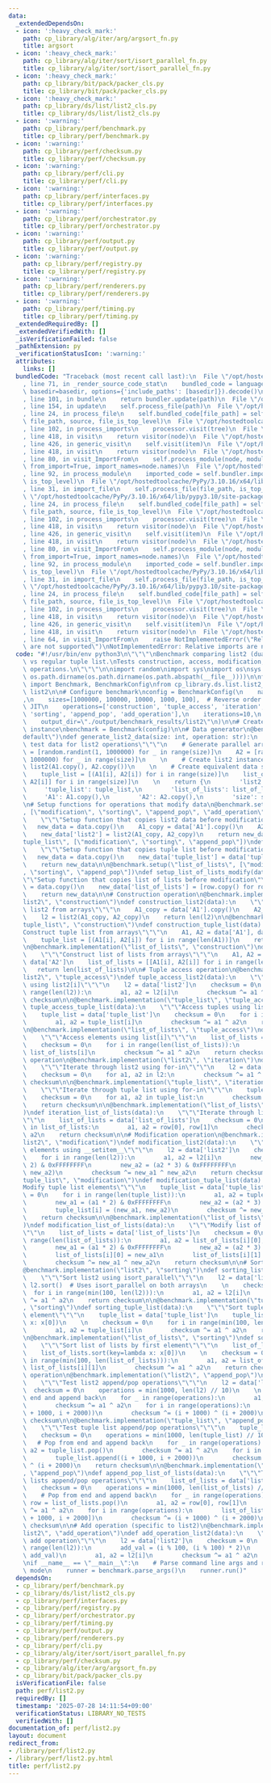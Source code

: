 ```yaml
---
data:
  _extendedDependsOn:
  - icon: ':heavy_check_mark:'
    path: cp_library/alg/iter/arg/argsort_fn.py
    title: argsort
  - icon: ':heavy_check_mark:'
    path: cp_library/alg/iter/sort/isort_parallel_fn.py
    title: cp_library/alg/iter/sort/isort_parallel_fn.py
  - icon: ':heavy_check_mark:'
    path: cp_library/bit/pack/packer_cls.py
    title: cp_library/bit/pack/packer_cls.py
  - icon: ':heavy_check_mark:'
    path: cp_library/ds/list/list2_cls.py
    title: cp_library/ds/list/list2_cls.py
  - icon: ':warning:'
    path: cp_library/perf/benchmark.py
    title: cp_library/perf/benchmark.py
  - icon: ':warning:'
    path: cp_library/perf/checksum.py
    title: cp_library/perf/checksum.py
  - icon: ':warning:'
    path: cp_library/perf/cli.py
    title: cp_library/perf/cli.py
  - icon: ':warning:'
    path: cp_library/perf/interfaces.py
    title: cp_library/perf/interfaces.py
  - icon: ':warning:'
    path: cp_library/perf/orchestrator.py
    title: cp_library/perf/orchestrator.py
  - icon: ':warning:'
    path: cp_library/perf/output.py
    title: cp_library/perf/output.py
  - icon: ':warning:'
    path: cp_library/perf/registry.py
    title: cp_library/perf/registry.py
  - icon: ':warning:'
    path: cp_library/perf/renderers.py
    title: cp_library/perf/renderers.py
  - icon: ':warning:'
    path: cp_library/perf/timing.py
    title: cp_library/perf/timing.py
  _extendedRequiredBy: []
  _extendedVerifiedWith: []
  _isVerificationFailed: false
  _pathExtension: py
  _verificationStatusIcon: ':warning:'
  attributes:
    links: []
  bundledCode: "Traceback (most recent call last):\n  File \"/opt/hostedtoolcache/PyPy/3.10.16/x64/lib/pypy3.10/site-packages/onlinejudge_verify/documentation/build.py\"\
    , line 71, in _render_source_code_stat\n    bundled_code = language.bundle(stat.path,\
    \ basedir=basedir, options={'include_paths': [basedir]}).decode()\n  File \"/opt/hostedtoolcache/PyPy/3.10.16/x64/lib/pypy3.10/site-packages/onlinejudge_verify/languages/python.py\"\
    , line 101, in bundle\n    return bundler.update(path)\n  File \"/opt/hostedtoolcache/PyPy/3.10.16/x64/lib/pypy3.10/site-packages/onlinejudge_verify/languages/python_bundle.py\"\
    , line 154, in update\n    self.process_file(path)\n  File \"/opt/hostedtoolcache/PyPy/3.10.16/x64/lib/pypy3.10/site-packages/onlinejudge_verify/languages/python_bundle.py\"\
    , line 24, in process_file\n    self.bundled_code[file_path] = self.process_imports(tree,\
    \ file_path, source, file_is_top_level)\n  File \"/opt/hostedtoolcache/PyPy/3.10.16/x64/lib/pypy3.10/site-packages/onlinejudge_verify/languages/python_bundle.py\"\
    , line 102, in process_imports\n    processor.visit(tree)\n  File \"/opt/hostedtoolcache/PyPy/3.10.16/x64/lib/pypy3.10/ast.py\"\
    , line 418, in visit\n    return visitor(node)\n  File \"/opt/hostedtoolcache/PyPy/3.10.16/x64/lib/pypy3.10/ast.py\"\
    , line 426, in generic_visit\n    self.visit(item)\n  File \"/opt/hostedtoolcache/PyPy/3.10.16/x64/lib/pypy3.10/ast.py\"\
    , line 418, in visit\n    return visitor(node)\n  File \"/opt/hostedtoolcache/PyPy/3.10.16/x64/lib/pypy3.10/site-packages/onlinejudge_verify/languages/python_bundle.py\"\
    , line 80, in visit_ImportFrom\n    self.process_module(node, module_path, file_is_top_level,\
    \ from_import=True, import_names=node.names)\n  File \"/opt/hostedtoolcache/PyPy/3.10.16/x64/lib/pypy3.10/site-packages/onlinejudge_verify/languages/python_bundle.py\"\
    , line 92, in process_module\n    imported_code = self.bundler.import_file(module_path,\
    \ is_top_level)\n  File \"/opt/hostedtoolcache/PyPy/3.10.16/x64/lib/pypy3.10/site-packages/onlinejudge_verify/languages/python_bundle.py\"\
    , line 31, in import_file\n    self.process_file(file_path, is_top_level)\n  File\
    \ \"/opt/hostedtoolcache/PyPy/3.10.16/x64/lib/pypy3.10/site-packages/onlinejudge_verify/languages/python_bundle.py\"\
    , line 24, in process_file\n    self.bundled_code[file_path] = self.process_imports(tree,\
    \ file_path, source, file_is_top_level)\n  File \"/opt/hostedtoolcache/PyPy/3.10.16/x64/lib/pypy3.10/site-packages/onlinejudge_verify/languages/python_bundle.py\"\
    , line 102, in process_imports\n    processor.visit(tree)\n  File \"/opt/hostedtoolcache/PyPy/3.10.16/x64/lib/pypy3.10/ast.py\"\
    , line 418, in visit\n    return visitor(node)\n  File \"/opt/hostedtoolcache/PyPy/3.10.16/x64/lib/pypy3.10/ast.py\"\
    , line 426, in generic_visit\n    self.visit(item)\n  File \"/opt/hostedtoolcache/PyPy/3.10.16/x64/lib/pypy3.10/ast.py\"\
    , line 418, in visit\n    return visitor(node)\n  File \"/opt/hostedtoolcache/PyPy/3.10.16/x64/lib/pypy3.10/site-packages/onlinejudge_verify/languages/python_bundle.py\"\
    , line 80, in visit_ImportFrom\n    self.process_module(node, module_path, file_is_top_level,\
    \ from_import=True, import_names=node.names)\n  File \"/opt/hostedtoolcache/PyPy/3.10.16/x64/lib/pypy3.10/site-packages/onlinejudge_verify/languages/python_bundle.py\"\
    , line 92, in process_module\n    imported_code = self.bundler.import_file(module_path,\
    \ is_top_level)\n  File \"/opt/hostedtoolcache/PyPy/3.10.16/x64/lib/pypy3.10/site-packages/onlinejudge_verify/languages/python_bundle.py\"\
    , line 31, in import_file\n    self.process_file(file_path, is_top_level)\n  File\
    \ \"/opt/hostedtoolcache/PyPy/3.10.16/x64/lib/pypy3.10/site-packages/onlinejudge_verify/languages/python_bundle.py\"\
    , line 24, in process_file\n    self.bundled_code[file_path] = self.process_imports(tree,\
    \ file_path, source, file_is_top_level)\n  File \"/opt/hostedtoolcache/PyPy/3.10.16/x64/lib/pypy3.10/site-packages/onlinejudge_verify/languages/python_bundle.py\"\
    , line 102, in process_imports\n    processor.visit(tree)\n  File \"/opt/hostedtoolcache/PyPy/3.10.16/x64/lib/pypy3.10/ast.py\"\
    , line 418, in visit\n    return visitor(node)\n  File \"/opt/hostedtoolcache/PyPy/3.10.16/x64/lib/pypy3.10/ast.py\"\
    , line 426, in generic_visit\n    self.visit(item)\n  File \"/opt/hostedtoolcache/PyPy/3.10.16/x64/lib/pypy3.10/ast.py\"\
    , line 418, in visit\n    return visitor(node)\n  File \"/opt/hostedtoolcache/PyPy/3.10.16/x64/lib/pypy3.10/site-packages/onlinejudge_verify/languages/python_bundle.py\"\
    , line 64, in visit_ImportFrom\n    raise NotImplementedError(\"Relative imports\
    \ are not supported\")\nNotImplementedError: Relative imports are not supported\n"
  code: "#!/usr/bin/env python3\n\"\"\"\nBenchmark comparing list2 (dual-array list)\
    \ vs regular tuple list.\nTests construction, access, modification, sorting, append/pop\
    \ operations.\n\"\"\"\n\nimport random\nimport sys\nimport os\nsys.path.insert(0,\
    \ os.path.dirname(os.path.dirname(os.path.abspath(__file__))))\n\nfrom cp_library.perf.benchmark\
    \ import Benchmark, BenchmarkConfig\nfrom cp_library.ds.list.list2_cls import\
    \ list2\n\n# Configure benchmark\nconfig = BenchmarkConfig(\n    name=\"list2\"\
    ,\n    sizes=[1000000, 100000, 10000, 1000, 100],  # Reverse order to warm up\
    \ JIT\n    operations=['construction', 'tuple_access', 'iteration', 'modification',\
    \ 'sorting', 'append_pop', 'add_operation'],\n    iterations=10,\n    warmup=3,\n\
    \    output_dir=\"./output/benchmark_results/list2\"\n)\n\n# Create benchmark\
    \ instance\nbenchmark = Benchmark(config)\n\n# Data generator\n@benchmark.data_generator(\"\
    default\")\ndef generate_list2_data(size: int, operation: str):\n    \"\"\"Generate\
    \ test data for list2 operations\"\"\"\n    # Generate parallel arrays\n    A1\
    \ = [random.randint(1, 1000000) for _ in range(size)]\n    A2 = [random.randint(1,\
    \ 1000000) for _ in range(size)]\n    \n    # Create list2 instance\n    l2 =\
    \ list2(A1.copy(), A2.copy())\n    \n    # Create equivalent data structures\n\
    \    tuple_list = [(A1[i], A2[i]) for i in range(size)]\n    list_of_lists = [[A1[i],\
    \ A2[i]] for i in range(size)]\n    \n    return {\n        'list2': l2,\n   \
    \     'tuple_list': tuple_list,\n        'list_of_lists': list_of_lists,\n   \
    \     'A1': A1.copy(),\n        'A2': A2.copy(),\n        'size': size\n    }\n\
    \n# Setup functions for operations that modify data\n@benchmark.setup(\"list2\"\
    , [\"modification\", \"sorting\", \"append_pop\", \"add_operation\"])\ndef setup_list2_modify(data):\n\
    \    \"\"\"Setup function that copies list2 data before modification\"\"\"\n \
    \   new_data = data.copy()\n    A1_copy = data['A1'].copy()\n    A2_copy = data['A2'].copy()\n\
    \    new_data['list2'] = list2(A1_copy, A2_copy)\n    return new_data\n\n@benchmark.setup(\"\
    tuple_list\", [\"modification\", \"sorting\", \"append_pop\"])\ndef setup_tuple_list_modify(data):\n\
    \    \"\"\"Setup function that copies tuple list before modification\"\"\"\n \
    \   new_data = data.copy()\n    new_data['tuple_list'] = data['tuple_list'].copy()\n\
    \    return new_data\n\n@benchmark.setup(\"list_of_lists\", [\"modification\"\
    , \"sorting\", \"append_pop\"])\ndef setup_list_of_lists_modify(data):\n    \"\
    \"\"Setup function that copies list of lists before modification\"\"\"\n    new_data\
    \ = data.copy()\n    new_data['list_of_lists'] = [row.copy() for row in data['list_of_lists']]\n\
    \    return new_data\n\n# Construction operation\n@benchmark.implementation(\"\
    list2\", \"construction\")\ndef construction_list2(data):\n    \"\"\"Construct\
    \ list2 from arrays\"\"\"\n    A1_copy = data['A1'].copy()\n    A2_copy = data['A2'].copy()\n\
    \    l2 = list2(A1_copy, A2_copy)\n    return len(l2)\n\n@benchmark.implementation(\"\
    tuple_list\", \"construction\")\ndef construction_tuple_list(data):\n    \"\"\"\
    Construct tuple list from arrays\"\"\"\n    A1, A2 = data['A1'], data['A2']\n\
    \    tuple_list = [(A1[i], A2[i]) for i in range(len(A1))]\n    return len(tuple_list)\n\
    \n@benchmark.implementation(\"list_of_lists\", \"construction\")\ndef construction_list_of_lists(data):\n\
    \    \"\"\"Construct list of lists from arrays\"\"\"\n    A1, A2 = data['A1'],\
    \ data['A2']\n    list_of_lists = [[A1[i], A2[i]] for i in range(len(A1))]\n \
    \   return len(list_of_lists)\n\n# Tuple access operation\n@benchmark.implementation(\"\
    list2\", \"tuple_access\")\ndef tuple_access_list2(data):\n    \"\"\"Access tuples\
    \ using list2[i]\"\"\"\n    l2 = data['list2']\n    checksum = 0\n    for i in\
    \ range(len(l2)):\n        a1, a2 = l2[i]\n        checksum ^= a1 ^ a2\n    return\
    \ checksum\n\n@benchmark.implementation(\"tuple_list\", \"tuple_access\")\ndef\
    \ tuple_access_tuple_list(data):\n    \"\"\"Access tuples using list[i]\"\"\"\n\
    \    tuple_list = data['tuple_list']\n    checksum = 0\n    for i in range(len(tuple_list)):\n\
    \        a1, a2 = tuple_list[i]\n        checksum ^= a1 ^ a2\n    return checksum\n\
    \n@benchmark.implementation(\"list_of_lists\", \"tuple_access\")\ndef tuple_access_list_of_lists(data):\n\
    \    \"\"\"Access elements using list[i]\"\"\"\n    list_of_lists = data['list_of_lists']\n\
    \    checksum = 0\n    for i in range(len(list_of_lists)):\n        a1, a2 = list_of_lists[i],\
    \ list_of_lists[i]\n        checksum ^= a1 ^ a2\n    return checksum\n\n# Iteration\
    \ operation\n@benchmark.implementation(\"list2\", \"iteration\")\ndef iteration_list2(data):\n\
    \    \"\"\"Iterate through list2 using for-in\"\"\"\n    l2 = data['list2']\n\
    \    checksum = 0\n    for a1, a2 in l2:\n        checksum ^= a1 ^ a2\n    return\
    \ checksum\n\n@benchmark.implementation(\"tuple_list\", \"iteration\")\ndef iteration_tuple_list(data):\n\
    \    \"\"\"Iterate through tuple list using for-in\"\"\"\n    tuple_list = data['tuple_list']\n\
    \    checksum = 0\n    for a1, a2 in tuple_list:\n        checksum ^= a1 ^ a2\n\
    \    return checksum\n\n@benchmark.implementation(\"list_of_lists\", \"iteration\"\
    )\ndef iteration_list_of_lists(data):\n    \"\"\"Iterate through list of lists\"\
    \"\"\n    list_of_lists = data['list_of_lists']\n    checksum = 0\n    for row\
    \ in list_of_lists:\n        a1, a2 = row[0], row[1]\n        checksum ^= a1 ^\
    \ a2\n    return checksum\n\n# Modification operation\n@benchmark.implementation(\"\
    list2\", \"modification\")\ndef modification_list2(data):\n    \"\"\"Modify list2\
    \ elements using __setitem__\"\"\"\n    l2 = data['list2']\n    checksum = 0\n\
    \    for i in range(len(l2)):\n        a1, a2 = l2[i]\n        new_a1 = (a1 *\
    \ 2) & 0xFFFFFFFF\n        new_a2 = (a2 * 3) & 0xFFFFFFFF\n        l2[i] = (new_a1,\
    \ new_a2)\n        checksum ^= new_a1 ^ new_a2\n    return checksum\n\n@benchmark.implementation(\"\
    tuple_list\", \"modification\")\ndef modification_tuple_list(data):\n    \"\"\"\
    Modify tuple list elements\"\"\"\n    tuple_list = data['tuple_list']\n    checksum\
    \ = 0\n    for i in range(len(tuple_list)):\n        a1, a2 = tuple_list[i]\n\
    \        new_a1 = (a1 * 2) & 0xFFFFFFFF\n        new_a2 = (a2 * 3) & 0xFFFFFFFF\n\
    \        tuple_list[i] = (new_a1, new_a2)\n        checksum ^= new_a1 ^ new_a2\n\
    \    return checksum\n\n@benchmark.implementation(\"list_of_lists\", \"modification\"\
    )\ndef modification_list_of_lists(data):\n    \"\"\"Modify list of lists elements\"\
    \"\"\n    list_of_lists = data['list_of_lists']\n    checksum = 0\n    for i in\
    \ range(len(list_of_lists)):\n        a1, a2 = list_of_lists[i][0], list_of_lists[i][1]\n\
    \        new_a1 = (a1 * 2) & 0xFFFFFFFF\n        new_a2 = (a2 * 3) & 0xFFFFFFFF\n\
    \        list_of_lists[i][0] = new_a1\n        list_of_lists[i][1] = new_a2\n\
    \        checksum ^= new_a1 ^ new_a2\n    return checksum\n\n# Sorting operation\n\
    @benchmark.implementation(\"list2\", \"sorting\")\ndef sorting_list2(data):\n\
    \    \"\"\"Sort list2 using isort_parallel\"\"\"\n    l2 = data['list2']\n   \
    \ l2.sort()  # Uses isort_parallel on both arrays\n    \n    checksum = 0\n  \
    \  for i in range(min(100, len(l2))):\n        a1, a2 = l2[i]\n        checksum\
    \ ^= a1 ^ a2\n    return checksum\n\n@benchmark.implementation(\"tuple_list\"\
    , \"sorting\")\ndef sorting_tuple_list(data):\n    \"\"\"Sort tuple list by first\
    \ element\"\"\"\n    tuple_list = data['tuple_list']\n    tuple_list.sort(key=lambda\
    \ x: x[0])\n    \n    checksum = 0\n    for i in range(min(100, len(tuple_list))):\n\
    \        a1, a2 = tuple_list[i]\n        checksum ^= a1 ^ a2\n    return checksum\n\
    \n@benchmark.implementation(\"list_of_lists\", \"sorting\")\ndef sorting_list_of_lists(data):\n\
    \    \"\"\"Sort list of lists by first element\"\"\"\n    list_of_lists = data['list_of_lists']\n\
    \    list_of_lists.sort(key=lambda x: x[0])\n    \n    checksum = 0\n    for i\
    \ in range(min(100, len(list_of_lists))):\n        a1, a2 = list_of_lists[i][0],\
    \ list_of_lists[i][1]\n        checksum ^= a1 ^ a2\n    return checksum\n\n# Append/pop\
    \ operation\n@benchmark.implementation(\"list2\", \"append_pop\")\ndef append_pop_list2(data):\n\
    \    \"\"\"Test list2 append/pop operations\"\"\"\n    l2 = data['list2']\n  \
    \  checksum = 0\n    operations = min(1000, len(l2) // 10)\n    \n    # Pop from\
    \ end and append back\n    for _ in range(operations):\n        a1, a2 = l2.pop()\n\
    \        checksum ^= a1 ^ a2\n    for i in range(operations):\n        l2.append((i\
    \ + 1000, i + 2000))\n        checksum ^= (i + 1000) ^ (i + 2000)\n    return\
    \ checksum\n\n@benchmark.implementation(\"tuple_list\", \"append_pop\")\ndef append_pop_tuple_list(data):\n\
    \    \"\"\"Test tuple list append/pop operations\"\"\"\n    tuple_list = data['tuple_list']\n\
    \    checksum = 0\n    operations = min(1000, len(tuple_list) // 10)\n    \n \
    \   # Pop from end and append back\n    for _ in range(operations):\n        a1,\
    \ a2 = tuple_list.pop()\n        checksum ^= a1 ^ a2\n    for i in range(operations):\n\
    \        tuple_list.append((i + 1000, i + 2000))\n        checksum ^= (i + 1000)\
    \ ^ (i + 2000)\n    return checksum\n\n@benchmark.implementation(\"list_of_lists\"\
    , \"append_pop\")\ndef append_pop_list_of_lists(data):\n    \"\"\"Test list of\
    \ lists append/pop operations\"\"\"\n    list_of_lists = data['list_of_lists']\n\
    \    checksum = 0\n    operations = min(1000, len(list_of_lists) // 10)\n    \n\
    \    # Pop from end and append back\n    for _ in range(operations):\n       \
    \ row = list_of_lists.pop()\n        a1, a2 = row[0], row[1]\n        checksum\
    \ ^= a1 ^ a2\n    for i in range(operations):\n        list_of_lists.append([i\
    \ + 1000, i + 2000])\n        checksum ^= (i + 1000) ^ (i + 2000)\n    return\
    \ checksum\n\n# Add operation (specific to list2)\n@benchmark.implementation(\"\
    list2\", \"add_operation\")\ndef add_operation_list2(data):\n    \"\"\"Test list2\
    \ add operation\"\"\"\n    l2 = data['list2']\n    checksum = 0\n    for i in\
    \ range(len(l2)):\n        add_val = (i % 100, (i % 100) * 2)\n        l2.add(i,\
    \ add_val)\n        a1, a2 = l2[i]\n        checksum ^= a1 ^ a2\n    return checksum\n\
    \nif __name__ == \"__main__\":\n    # Parse command line args and run appropriate\
    \ mode\n    runner = benchmark.parse_args()\n    runner.run()"
  dependsOn:
  - cp_library/perf/benchmark.py
  - cp_library/ds/list/list2_cls.py
  - cp_library/perf/interfaces.py
  - cp_library/perf/registry.py
  - cp_library/perf/orchestrator.py
  - cp_library/perf/timing.py
  - cp_library/perf/output.py
  - cp_library/perf/renderers.py
  - cp_library/perf/cli.py
  - cp_library/alg/iter/sort/isort_parallel_fn.py
  - cp_library/perf/checksum.py
  - cp_library/alg/iter/arg/argsort_fn.py
  - cp_library/bit/pack/packer_cls.py
  isVerificationFile: false
  path: perf/list2.py
  requiredBy: []
  timestamp: '2025-07-28 14:11:54+09:00'
  verificationStatus: LIBRARY_NO_TESTS
  verifiedWith: []
documentation_of: perf/list2.py
layout: document
redirect_from:
- /library/perf/list2.py
- /library/perf/list2.py.html
title: perf/list2.py
---
```

